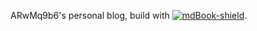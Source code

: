 ARwMq9b6's personal blog, build with [![mdBook-shield](https://img.shields.io/badge/github.com%2Fazerupi-mdBook-orange.svg)](https://github.com/azerupi/mdBook).

